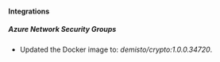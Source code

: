 #### Integrations
##### Azure Network Security Groups
- Updated the Docker image to: *demisto/crypto:1.0.0.34720*.

